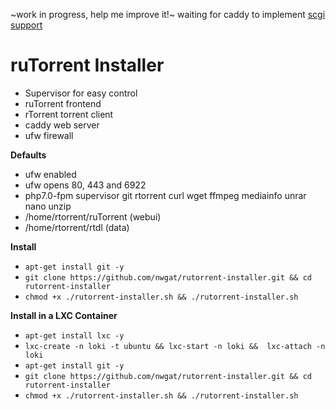 ~work in progress, help me improve it!~
waiting for caddy to implement [scgi support](https://github.com/mholt/caddy/issues/776)


# ruTorrent Installer
* Supervisor for easy control
* ruTorrent frontend 
* rTorrent torrent client
* caddy web server
* ufw firewall

**Defaults**
* ufw enabled
* ufw opens 80, 443 and 6922
* php7.0-fpm supervisor git rtorrent curl wget ffmpeg mediainfo unrar nano unzip
* /home/rtorrent/ruTorrent (webui)
* /home/rtorrent/rtdl (data)

**Install**
* `apt-get install git -y`
* `git clone https://github.com/nwgat/rutorrent-installer.git && cd rutorrent-installer`
* `chmod +x ./rutorrent-installer.sh && ./rutorrent-installer.sh`

**Install in a LXC Container**
* `apt-get install lxc -y`
* `lxc-create -n loki -t ubuntu && lxc-start -n loki &&  lxc-attach -n loki`
* `apt-get install git -y`
* `git clone https://github.com/nwgat/rutorrent-installer.git && cd rutorrent-installer`
* `chmod +x ./rutorrent-installer.sh && ./rutorrent-installer.sh`
